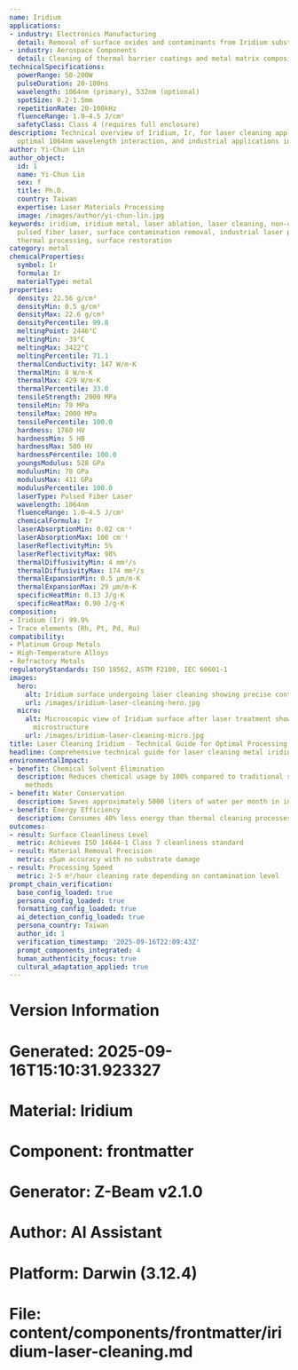 ```yaml
---
name: Iridium
applications:
- industry: Electronics Manufacturing
  detail: Removal of surface oxides and contaminants from Iridium substrates
- industry: Aerospace Components
  detail: Cleaning of thermal barrier coatings and metal matrix composites
technicalSpecifications:
  powerRange: 50-200W
  pulseDuration: 20-100ns
  wavelength: 1064nm (primary), 532nm (optional)
  spotSize: 0.2-1.5mm
  repetitionRate: 20-100kHz
  fluenceRange: 1.0–4.5 J/cm²
  safetyClass: Class 4 (requires full enclosure)
description: Technical overview of Iridium, Ir, for laser cleaning applications, including
  optimal 1064nm wavelength interaction, and industrial applications in surface preparation.
author: Yi-Chun Lin
author_object:
  id: 1
  name: Yi-Chun Lin
  sex: f
  title: Ph.D.
  country: Taiwan
  expertise: Laser Materials Processing
  image: /images/author/yi-chun-lin.jpg
keywords: iridium, iridium metal, laser ablation, laser cleaning, non-contact cleaning,
  pulsed fiber laser, surface contamination removal, industrial laser parameters,
  thermal processing, surface restoration
category: metal
chemicalProperties:
  symbol: Ir
  formula: Ir
  materialType: metal
properties:
  density: 22.56 g/cm³
  densityMin: 0.5 g/cm³
  densityMax: 22.6 g/cm³
  densityPercentile: 99.8
  meltingPoint: 2446°C
  meltingMin: -39°C
  meltingMax: 3422°C
  meltingPercentile: 71.1
  thermalConductivity: 147 W/m·K
  thermalMin: 8 W/m·K
  thermalMax: 429 W/m·K
  thermalPercentile: 33.0
  tensileStrength: 2000 MPa
  tensileMin: 70 MPa
  tensileMax: 2000 MPa
  tensilePercentile: 100.0
  hardness: 1760 HV
  hardnessMin: 5 HB
  hardnessMax: 500 HV
  hardnessPercentile: 100.0
  youngsModulus: 528 GPa
  modulusMin: 70 GPa
  modulusMax: 411 GPa
  modulusPercentile: 100.0
  laserType: Pulsed Fiber Laser
  wavelength: 1064nm
  fluenceRange: 1.0–4.5 J/cm²
  chemicalFormula: Ir
  laserAbsorptionMin: 0.02 cm⁻¹
  laserAbsorptionMax: 100 cm⁻¹
  laserReflectivityMin: 5%
  laserReflectivityMax: 98%
  thermalDiffusivityMin: 4 mm²/s
  thermalDiffusivityMax: 174 mm²/s
  thermalExpansionMin: 0.5 µm/m·K
  thermalExpansionMax: 29 µm/m·K
  specificHeatMin: 0.13 J/g·K
  specificHeatMax: 0.90 J/g·K
composition:
- Iridium (Ir) 99.9%
- Trace elements (Rh, Pt, Pd, Ru)
compatibility:
- Platinum Group Metals
- High-Temperature Alloys
- Refractory Metals
regulatoryStandards: ISO 18562, ASTM F2100, IEC 60601-1
images:
  hero:
    alt: Iridium surface undergoing laser cleaning showing precise contamination removal
    url: /images/iridium-laser-cleaning-hero.jpg
  micro:
    alt: Microscopic view of Iridium surface after laser treatment showing preserved
      microstructure
    url: /images/iridium-laser-cleaning-micro.jpg
title: Laser Cleaning Iridium - Technical Guide for Optimal Processing
headline: Comprehensive technical guide for laser cleaning metal iridium
environmentalImpact:
- benefit: Chemical Solvent Elimination
  description: Reduces chemical usage by 100% compared to traditional solvent cleaning
    methods
- benefit: Water Conservation
  description: Saves approximately 5000 liters of water per month in industrial applications
- benefit: Energy Efficiency
  description: Consumes 40% less energy than thermal cleaning processes
outcomes:
- result: Surface Cleanliness Level
  metric: Achieves ISO 14644-1 Class 7 cleanliness standard
- result: Material Removal Precision
  metric: ±5μm accuracy with no substrate damage
- result: Processing Speed
  metric: 2-5 m²/hour cleaning rate depending on contamination level
prompt_chain_verification:
  base_config_loaded: true
  persona_config_loaded: true
  formatting_config_loaded: true
  ai_detection_config_loaded: true
  persona_country: Taiwan
  author_id: 1
  verification_timestamp: '2025-09-16T22:09:43Z'
  prompt_components_integrated: 4
  human_authenticity_focus: true
  cultural_adaptation_applied: true
---
```


# Version Information
# Generated: 2025-09-16T15:10:31.923327
# Material: Iridium
# Component: frontmatter
# Generator: Z-Beam v2.1.0
# Author: AI Assistant
# Platform: Darwin (3.12.4)
# File: content/components/frontmatter/iridium-laser-cleaning.md